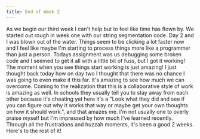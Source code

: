 ```yaml
---
title: End of Week 2
---
```



As we begin our third week I can't help but to feel like time has flown by. We started out rough in week one with our string segmentation code. Day 2 and I was blown out of the water. Things seem to be clicking a lot faster now and I feel like maybe I'm starting to process things more like a programmer than just a person. Todays assignment was us debugging some broken code and I seemed to get it all with a little bit of fuss, but I got it working! The moment when you see things start working is just amazing! I just thought back today how on day two I thought that there was no chance I was going to even make it this far. It's amazing to see how much we can overcome. Coming to the realization that this is a collaborative style of work is amazing as well. In schools they usually tell you to stay away from each other because it's cheating yet here it's a "Look what they did and see if you can figure out why it works that way or maybe get your own thoughts on how it should work.", and that amazes me. I'm not usually one to overly praise myself but I'm impressed by how much I've learned recently. Through all the frustrations and huzzah moments, it's been a good 2 weeks. Here's to the rest of it!